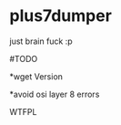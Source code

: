 plus7dumper
==========

just brain fuck :p

#TODO

*wget Version

*avoid osi layer 8 errors 


<a href="http://www.wtfpl.net/"><img
       src="http://www.wtfpl.net/wp-content/uploads/2012/12/wtfpl-badge-4.png"
       width="80" height="15" alt="WTFPL" /></a>
